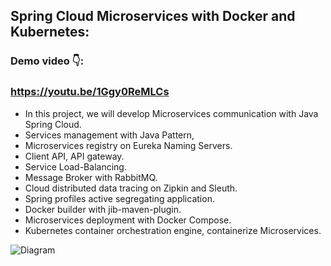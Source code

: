 ## Spring Cloud Microservices with Docker and Kubernetes:

### Demo video 👇:
### https://youtu.be/1Ggy0ReMLCs

- In this project, we will develop Microservices communication with Java Spring Cloud.
- Services management with Java Pattern,
- Microservices registry on Eureka Naming Servers.
- Client API, API gateway.
- Service Load-Balancing.
- Message Broker with RabbitMQ.
- Cloud distributed data tracing on Zipkin and Sleuth.
- Spring profiles active segregating application.
- Docker builder with jib-maven-plugin.
- Microservices deployment with Docker Compose.
- Kubernetes container orchestration engine, containerize Microservices.

![Diagram](https://user-images.githubusercontent.com/71564211/156867473-e3761fc1-9f64-4a89-a725-61fcc77fe5f5.PNG)